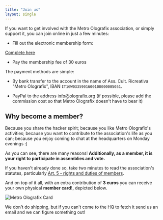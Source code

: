 ```yaml
---
title: "Join us"
layout: single
---
```


If you want to get involved with the Metro Olografix association, or simply support it, you can join online in just a few minutes:

- Fill out the electronic membership form:

<a href="https://docuseal.co/d/4cbG9PyQAhRsVL" class="bg-accent !text-white px-6 py-2 rounded-lg hover:bg-primary-dark transition-colors" target="_blank" rel="noopener">Complete here</a>

- Pay the membership fee of 30 euros

The payment methods are simple:

- By bank transfer to the account in the name of Ass. Cult. Ricreativa "Metro Olografix", IBAN `IT16W0335901600100000005051`.

- PayPal to the address [info@olografix.org](https://www.paypal.com/paypalme/olografix) (if possible, please add the commission cost so that Metro Olografix doesn't have to bear it)

## Why become a member?

Because you share the hacker spirit; because you like Metro Olografix's activities; because you want to contribute to the association's life as you can; because you enjoy coming to chat at the headquarters on Monday evenings :)

As you can see, there are many reasons! **Additionally, as a member, it is your right to participate in assemblies and vote.**

If you haven't already done so, take two minutes to read the association's statutes, particularly [Art. 5 - rights and duties of members](/associazione/statuto/#art-5--diritti-e-doveri-dei-soci).

And on top of it all, with an extra contribution of **3 euros** you can receive your own physical **member card!**, depicted below.

![Metro Olografix Card](/images/TesseraPropaganda.png)

We don't do shipping, but if you can't come to the HQ to fetch it send us an email and we can figure something out!